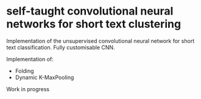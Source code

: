 # self-taught convolutional neural networks for short text clustering

Implementation of the unsupervised convolutional neural network for short text classification. Fully customisable CNN.

Implementation of:
- Folding
- Dynamic K-MaxPooling

Work in progress
